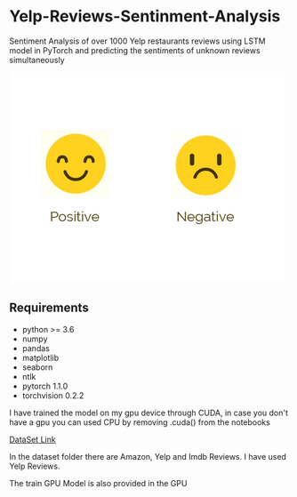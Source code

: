 # Yelp-Reviews-Sentinment-Analysis
Sentiment Analysis of over 1000 Yelp restaurants reviews using LSTM model in PyTorch and predicting the sentiments of unknown reviews simultaneously

![Sentiment](https://raw.githubusercontent.com/ayushmehar7/Yelp-Reviews-Sentinment-Analysis/main/1-1-1.png)

## Requirements
- python >= 3.6
- numpy
- pandas
- matplotlib
- seaborn
- ntlk
- pytorch 1.1.0
- torchvision 0.2.2

I have trained the model on my gpu device through CUDA, in case you don't have a gpu you can used CPU by removing .cuda() from the notebooks

[DataSet Link](https://archive.ics.uci.edu/ml/datasets/Sentiment+Labelled+Sentences)

In the dataset folder there are Amazon, Yelp and Imdb Reviews. I have used Yelp Reviews.

The train GPU Model is also provided in the GPU
